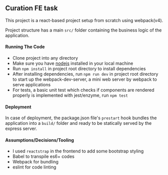 ## Curation FE task

This project is a react-based project setup from scratch using webpack(v4).

Project structure has a main `src/` folder containing the business logic of the application.
#### Running The Code
* Clone project into any directory
* Make sure you have [nodejs](https://nodejs.org) installed in your local machine
* Run `npm install` in project root directory to install dependencies
* After installing dependencies, run `npm run dev` in project root directory to start up the webpack-dev-server, a mini web server by webpack to serve applications
* For tests, a basic unit test which checks if components are rendered properly is implemented with jest/enzyme, run `npm test`

#### Deployment
In case of deployment, the package.json file's `prestart` hook bundles the application into a `build/` folder
and ready to be statically served by the express server.

#### Assumptions/Decisions/Tooling
* I used `reactstrap` in the frontend to add some bootstrap styling
* Babel to transpile es6+ codes
* Webpack for bundling
* eslint for code linting
